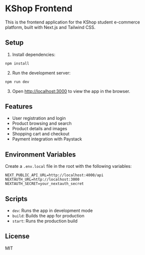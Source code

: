 # KShop Frontend

This is the frontend application for the KShop student e-commerce platform, built with Next.js and Tailwind CSS.

## Setup

1. Install dependencies:

```bash
npm install
```

2. Run the development server:

```bash
npm run dev
```

3. Open [http://localhost:3000](http://localhost:3000) to view the app in the browser.

## Features

- User registration and login
- Product browsing and search
- Product details and images
- Shopping cart and checkout
- Payment integration with Paystack

## Environment Variables

Create a `.env.local` file in the root with the following variables:

```
NEXT_PUBLIC_API_URL=http://localhost:4000/api
NEXTAUTH_URL=http://localhost:3000
NEXTAUTH_SECRET=your_nextauth_secret
```

## Scripts

- `dev`: Runs the app in development mode
- `build`: Builds the app for production
- `start`: Runs the production build

## License

MIT
